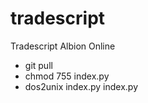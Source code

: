 # tradescript
Tradescript Albion Online

  - git pull
  - chmod 755 index.py
  - dos2unix index.py index.py
